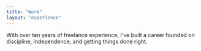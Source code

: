```yaml
---
title: "Work"
layout: "experience"
---
```


With over ten years of freelance experience, I've built a career founded on discipline, independence, and getting things done right.